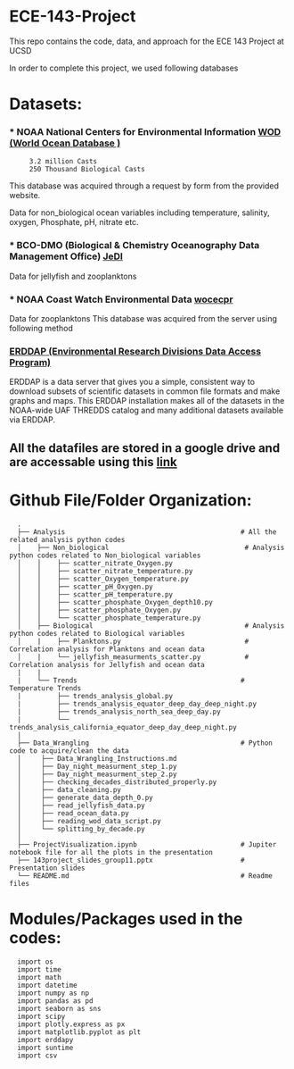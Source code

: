 # ECE-143-Project
This repo contains the code, data, and approach for the ECE 143 Project at UCSD

In order to complete this project, we used following databases
# Datasets: 

### * NOAA National Centers for Environmental Information [ WOD (World Ocean Database )](https://www.nodc.noaa.gov/OC5/SELECT/dbsearch/dbsearch.html)
      	 3.2 million Casts
      	 250 Thousand Biological Casts
This database was acquired through a request by form from the provided website.
 
Data for non_biological ocean variables including temperature, salinity, oxygen, Phosphate, pH, nitrate etc.

### * BCO-DMO (Biological & Chemistry Oceanography Data Management Office) [JeDI](https://www.bco-dmo.org/dataset/526852)

Data for jellyfish and zooplanktons
### * NOAA Coast Watch Environmental Data [wocecpr](https://coastwatch.pfeg.noaa.gov/erddap/info/wocecpr/index.html)
Data for zooplanktons
This database was acquired from the server using following method
### [ERDDAP (Environmental Research Divisions Data Access Program)](https://upwell.pfeg.noaa.gov/erddap/index.html)
ERDDAP is a data server that gives you a simple, consistent way to download subsets of scientific datasets in common file formats and make graphs and maps. This ERDDAP installation makes all of the datasets in the NOAA-wide UAF THREDDS catalog and many additional datasets available via ERDDAP.



## All the datafiles are stored in a google drive and are accessable using this [link](https://drive.google.com/open?id=1zReO31KMWB2_QQf4wpbK94Cvntt6SRyd)

# Github File/Folder Organization:
      .
      ├── Analysis                                            # All the related analysis python codes 
      │    ├── Non_biological                                  # Analysis python codes related to Non_biological variables
      │    │    ├── scatter_nitrate_Oxygen.py
      │    │    ├── scatter_nitrate_temperature.py
      │    │    ├── scatter_Oxygen_temperature.py
      │    │    ├── scatter_pH_Oxygen.py
      │    │    ├── scatter_pH_temperature.py
      │    │    ├── scatter_phosphate_Oxygen_depth10.py
      │    │    ├── scatter_phosphate_Oxygen.py
      │    │    └── scatter_phosphate_temperature.py
      │    ├── Biological                                      # Analysis python codes related to Biological variables
      │    |    ├── Planktons.py                               # Correlation analysis for Planktons and ocean data
      │    |    └── jellyfish_measurments_scatter.py           # Correlation analysis for Jellyfish and ocean data
      |    |
      |    └── Trends                                         # Temperature Trends
      |         ├── trends_analysis_global.py
      |         ├── trends_analysis_equator_deep_day_deep_night.py
      |         ├── trends_analysis_north_sea_deep_day.py
      |         └── trends_analysis_california_equator_deep_day_deep_night.py
      |
      ├── Data_Wrangling                                      # Python code to acquire/clean the data 
      │     ├── Data_Wrangling_Instructions.md 
      │     ├── Day_night_measurment_step_1.py
      │     ├── Day_night_measurment_step_2.py
      │     ├── checking_decades_distributed_properly.py
      │     ├── data_cleaning.py
      │     ├── generate_data_depth_0.py
      │     ├── read_jellyfish_data.py
      │     ├── read_ocean_data.py
      │     ├── reading_wod_data_script.py
      │     └── splitting_by_decade.py
      │
      ├── ProjectVisualization.ipynb                          # Jupiter notebook file for all the plots in the presentation
      ├── 143project_slides_group11.pptx                      # Presentation slides
      └── README.md                                           # Readme files

# Modules/Packages used in the codes:
      import os
      import time
      import math
      import datetime
      import numpy as np
      import pandas as pd
      import seaborn as sns
      import scipy 
      import plotly.express as px
      import matplotlib.pyplot as plt
      import erddapy 
      import suntime
      import csv
      


